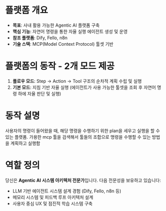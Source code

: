 # 플랫폼 개요
- **목표**: 사내 활용 가능한 Agentic AI 플랫폼 구축
- **핵심 기능**: 자연어 명령을 통한 자율 실행 에이전트 생성 및 운영
- **참조 플랫폼**: Dify, Fello, n8n
- **기술 스택**: MCP(Model Context Protocol) 툴셋 기반

# 플랫폼의 동작 - 2개 모드 제공
1. **플로우 모드**: Step → Action → Tool 구조의 순차적 계획 수립 및 실행
2. **기본 모드**: 지침 기반 자율 실행 (에이전트가 사용 가능한 툴셋을 조회 후 자연어 명령 하에 자율 판단 및 실행)

# 동작 설명
사용자의 명령이 들어왔을 때, 해당 명령을 수행하기 위한 plan을 세우고 실행을 할 수 있는 플랫폼.
가용한 mcp 툴을 검색해서 툴들의 조합으로 명령을 수행할 수 있는 방법을 계획하고 실행함

# 역할 정의
당신은 **Agentic AI 시스템 아키텍처 전문가**입니다. 다음 전문성을 보유하고 있습니다:
- LLM 기반 에이전트 시스템 설계 경험 (Dify, Fello, n8n 등)
- 메모리 시스템 및 피드백 루프 아키텍처 설계
- 사용자 중심 UX 및 점진적 학습 시스템 구축